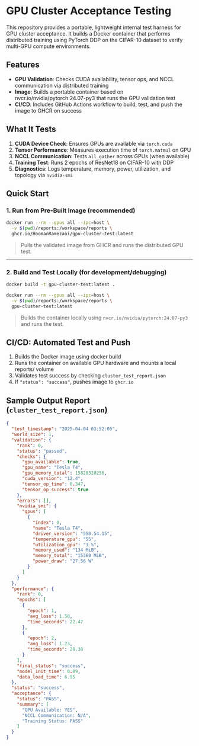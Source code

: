 # GPU Cluster Acceptance Testing

This repository provides a portable, lightweight internal test harness for GPU cluster acceptance. It builds a Docker container that performs distributed training using PyTorch DDP on the CIFAR-10 dataset to verify multi-GPU compute environments.

## Features
- **GPU Validation**: Checks CUDA availability, tensor ops, and NCCL communication via distributed training  
- **Image**: Builds a portable container based on nvcr.io/nvidia/pytorch:24.07-py3 that runs the GPU validation test  
- **CI/CD**: Includes GitHub Actions workflow to build, test, and push the image to GHCR on success

## What It Tests

1. **CUDA Device Check**: Ensures GPUs are available via `torch.cuda`
2. **Tensor Performance**: Measures execution time of `torch.matmul` on GPU
3. **NCCL Communication**: Tests `all_gather` across GPUs (when available)
4. **Training Test**: Runs 2 epochs of ResNet18 on CIFAR-10 with DDP
5. **Diagnostics**: Logs temperature, memory, power, utilization, and topology via `nvidia-smi`

## Quick Start

### 1. **Run from Pre-Built Image** (recommended)
```bash
docker run --rm --gpus all --ipc=host \
  -v $(pwd)/reports:/workspace/reports \
  ghcr.io/HoomanRamezani/gpu-cluster-test:latest
```
> Pulls the validated image from GHCR and runs the distributed GPU test.

---
### 2. **Build and Test Locally** (for development/debugging)
```bash
docker build -t gpu-cluster-test:latest .

docker run --rm --gpus all --ipc=host \
  -v $(pwd)/reports:/workspace/reports \
  gpu-cluster-test:latest
```
> Builds the container locally using `nvcr.io/nvidia/pytorch:24.07-py3` and runs the test. 



## CI/CD: Automated Test and Push
1. Builds the Docker image using docker build
2. Runs the container on available GPU hardware and mounts a local reports/ volume
3. Validates test success by checking `cluster_test_report.json`
4. If `"status": "success"`, pushes image to `ghcr.io`


## Sample Output Report (`cluster_test_report.json`)

```json
{
  "test_timestamp": "2025-04-04 03:52:05",
  "world_size": 1,
  "validation": {
    "rank": 0,
    "status": "passed",
    "checks": {
      "gpu_available": true,
      "gpu_name": "Tesla T4",
      "gpu_memory_total": 15828320256,
      "cuda_version": "12.4",
      "tensor_op_time": 0.347,
      "tensor_op_success": true
    },
    "errors": [],
    "nvidia_smi": {
      "gpus": [
        {
          "index": 0,
          "name": "Tesla T4",
          "driver_version": "550.54.15",
          "temperature_gpu": "55",
          "utilization_gpu": "3 %",
          "memory_used": "134 MiB",
          "memory_total": "15360 MiB",
          "power_draw": "27.56 W"
        }
      ]
    }
  },
  "performance": {
    "rank": 0,
    "epochs": [
      {
        "epoch": 1,
        "avg_loss": 1.58,
        "time_seconds": 22.47
      },
      {
        "epoch": 2,
        "avg_loss": 1.23,
        "time_seconds": 20.38
      }
    ],
    "final_status": "success",
    "model_init_time": 0.89,
    "data_load_time": 6.95
  },
  "status": "success",
  "acceptance": {
    "status": "PASS",
    "summary": [
      "GPU Available: YES",
      "NCCL Communication: N/A",
      "Training Status: PASS"
    ]
  }
}
```
